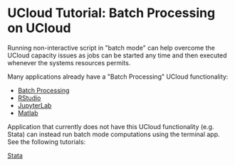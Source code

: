 # UCloud Tutorial: Batch Processing on UCloud

Running non-interactive script in "batch mode" can help overcome the UCloud capacity issues as jobs can be started any time and then executed whenever the systems resources permits.  

Many applications already have a "Batch Processing" UCloud functionality:

- [Batch Processing](https://docs.cloud.sdu.dk/Apps/batch_apps.html)
- [RStudio](https://docs.cloud.sdu.dk/Apps/rstudio.html?highlight=rstudio)
- [JupyterLab](https://docs.cloud.sdu.dk/Apps/jupyter-lab.html?highlight=jupyterlab)
- [Matlab](https://docs.cloud.sdu.dk/Apps/matlab.html?highlight=matlab)
 
Application that currently does not have this UCloud functionality (e.g. Stata) can instead run batch mode computations using the terminal app. See the following tutorials:

[Stata](https://github.com/CBS-HPC/UCloud_BatchMode/blob/main/Stata.ipynb)

